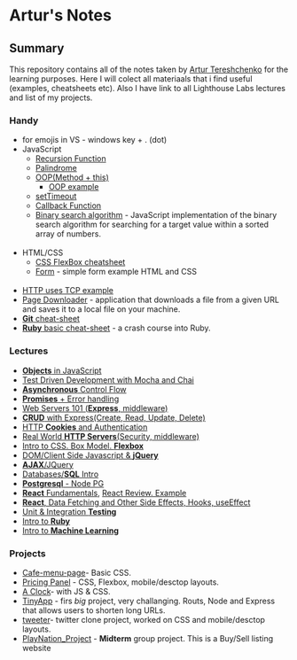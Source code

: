 # Artur's Notes

## Summary

This repository contains all of the notes taken by [Artur Tereshchenko](https://github.com/mr-Arturio) for the learning purposes. Here I will colect all materiaals that i find useful (examples, cheatsheets etc). Also I have link to all Lighthouse Labs lectures and list of my projects.

### Handy
* for emojis in VS - windows key + . (dot)
* JavaScript
  * [Recursion Function](/useful/recursionFunction.md)
  * [Palindrome](/useful/palindrome.md)
  * [OOP(Method + this)](/useful/toDoList.md)
    * [OOP example](/Module_1/Week_4/classOOP_example.md)
  * [setTimeout](/Module_1/Week_4/setTimeoutExample.md)
  * [Callback Function](/Module_2/callbackExample.md)
  * [Binary search algorithm](/useful/binarySearch.md) -  JavaScript implementation of the binary search algorithm for searching for a target value within a sorted array of numbers.
  <br>
* HTML/CSS 
  * [CSS FlexBox cheatsheet](https://css-tricks.com/snippets/css/a-guide-to-flexbox/)
  * [Form](./HTML_CSS/Form/) - simple form example HTML and CSS
  <br>
* [HTTP uses TCP example](/Module_2/httpExample.js)
 * [Page Downloader](https://github.com/mr-Arturio/page-fetcher) - application that downloads a file from a given URL and saves it to a local file on your machine.
* [**Git** cheat-sheet](https://cs.fyi/guide/git-cheatsheet)
* [**Ruby** basic cheat-sheet](https://learnxinyminutes.com/docs/ruby/) - a crash course into Ruby.

### Lectures
* [**Objects** in JavaScript](/Module_1/Week_2/L1_JS_Objects.md)
* [Test Driven Development with Mocha and Chai](/Module_1/Week_3/TDD_Mocha_Chai.md)
* [**Asynchronous** Control Flow](/Module_1/Week_4/AsynchControlFlow.md)
* [**Promises** + Error handling](https://github.com/senhorgomes/lectures-flex-day-jan-23-cohort/tree/main/m2w5/Promises)
* [Web Servers 101 (**Express**, middleware)](https://github.com/Masavi/lhl-lectures/tree/main/m03/w06/web-servers-101)
* [**CRUD** with Express(Create, Read, Update, Delete)](https://github.com/senhorgomes/lectures-flex-day-jan-23-cohort/tree/main/m3w6/CRUD)
* [HTTP **Cookies** and Authentication](https://github.com/Masavi/lhl-lectures/tree/main/m04/w07/http-cookies)
* [Real World **HTTP Servers**(Security, middleware)](https://github.com/senhorgomes/lectures-flex-day-jan-23-cohort/tree/main/m3w7/Security)
* [Intro to CSS. Box Model. **Flexbox**](https://github.com/Masavi/lhl-lectures/tree/main/m04/w08/intro-css)
* [DOM/Client Side Javascript & **jQuery**](https://github.com/senhorgomes/lectures-flex-day-jan-23-cohort/tree/main/m4w8/jqueryLecture)
* [**AJAX**/JQuery](https://github.com/Masavi/lhl-lectures/tree/main/m04/w09/ajax)
* [Databases/**SQL** Intro](https://github.com/Masavi/lhl-lectures/tree/main/m05/w11/sql-intro)
* [**Postgresql** - Node PG](https://github.com/Masavi/lhl-lectures/tree/main/m05/w12/sql-apps)
* [**React** Fundamentals](https://github.com/Masavi/lhl-lectures/tree/main/m07/w16/react-fundamentals), [React Review. Example](https://github.com/Masavi/lhl-lectures/tree/main/m07/w19/react-review)
* [**React**, Data Fetching and Other Side Effects, Hooks, useEffect](https://github.com/Masavi/lhl-lectures/tree/main/m07/w18/data-fetching)
* [Unit & Integration **Testing**](https://github.com/Masavi/lhl-lectures/tree/main/m08/w20/unit-integration-testing)
* [Intro to **Ruby**](https://github.com/SomeChineseGuy/WebFlex-Jan-2023/tree/main/M9W22%20Intro%20to%20Ruby)
* [Intro to **Machine Learning**](https://github.com/senhorgomes/lectures-flex-day-jan-23-cohort/tree/main/m9w23/MachineLearningLecture)
 
 
 ### Projects
 * [Cafe-menu-page](https://github.com/mr-Arturio/Basic-CSS-Cafe-menu-page)- Basic CSS.
 * [Pricing Panel](https://github.com/mr-Arturio/Pricing-Panel-Project-Udemy) - CSS, Flexbox, mobile/desctop layouts.
 * [A Clock](https://github.com/mr-Arturio/A-Clock-With-JavaScrip)- with JS & CSS.
 * [TinyApp](https://github.com/mr-Arturio/tinyapp) - firs *big* project, very challanging. Routs, Node and Express that allows users to shorten long URLs.
 * [tweeter](https://github.com/mr-Arturio/tweeter)- twitter clone project, worked on CSS and mobile/desctop layouts.
 * [PlayNation_Project](https://github.com/mr-Arturio/PlayNation_Project) - **Midterm** group project. This is a Buy/Sell listing website

